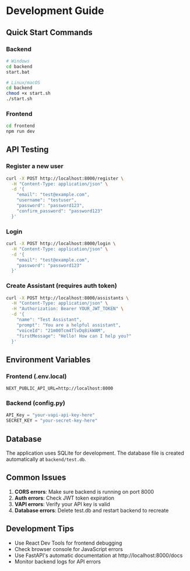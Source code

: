 # Development Guide

## Quick Start Commands

### Backend

```bash
# Windows
cd backend
start.bat

# Linux/macOS
cd backend
chmod +x start.sh
./start.sh
```

### Frontend

```bash
cd frontend
npm run dev
```

## API Testing

### Register a new user

```bash
curl -X POST http://localhost:8000/register \
  -H "Content-Type: application/json" \
  -d '{
    "email": "test@example.com",
    "username": "testuser",
    "password": "password123",
    "confirm_password": "password123"
  }'
```

### Login

```bash
curl -X POST http://localhost:8000/login \
  -H "Content-Type: application/json" \
  -d '{
    "email": "test@example.com",
    "password": "password123"
  }'
```

### Create Assistant (requires auth token)

```bash
curl -X POST http://localhost:8000/assistants \
  -H "Content-Type: application/json" \
  -H "Authorization: Bearer YOUR_JWT_TOKEN" \
  -d '{
    "name": "Test Assistant",
    "prompt": "You are a helpful assistant",
    "voiceId": "21m00Tcm4TlvDq8ikWAM",
    "firstMessage": "Hello! How can I help you?"
  }'
```

## Environment Variables

### Frontend (.env.local)

```
NEXT_PUBLIC_API_URL=http://localhost:8000
```

### Backend (config.py)

```python
API_Key = "your-vapi-api-key-here"
SECRET_KEY = "your-secret-key-here"
```

## Database

The application uses SQLite for development. The database file is created automatically at `backend/test.db`.

## Common Issues

1. **CORS errors**: Make sure backend is running on port 8000
2. **Auth errors**: Check JWT token expiration
3. **VAPI errors**: Verify your API key is valid
4. **Database errors**: Delete test.db and restart backend to recreate

## Development Tips

- Use React Dev Tools for frontend debugging
- Check browser console for JavaScript errors
- Use FastAPI's automatic documentation at http://localhost:8000/docs
- Monitor backend logs for API errors
